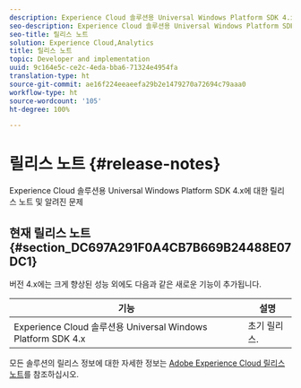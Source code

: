 ```yaml
---
description: Experience Cloud 솔루션용 Universal Windows Platform SDK 4.x에 대한 릴리스 노트 및 알려진 문제
seo-description: Experience Cloud 솔루션용 Universal Windows Platform SDK 4.x에 대한 릴리스 노트 및 알려진 문제
seo-title: 릴리스 노트
solution: Experience Cloud,Analytics
title: 릴리스 노트
topic: Developer and implementation
uuid: 9c164e5c-ce2c-4eda-bba6-71324e4954fa
translation-type: ht
source-git-commit: ae16f224eeaeefa29b2e1479270a72694c79aaa0
workflow-type: ht
source-wordcount: '105'
ht-degree: 100%

---
```



# 릴리스 노트 {#release-notes}

Experience Cloud 솔루션용 Universal Windows Platform SDK 4.x에 대한 릴리스 노트 및 알려진 문제

## 현재 릴리스 노트 {#section_DC697A291F0A4CB7B669B24488E07DC1}

버전 4.x에는 크게 향상된 성능 외에도 다음과 같은 새로운 기능이 추가됩니다.

| 기능 | 설명 |
|--- |--- |
| Experience Cloud 솔루션용 Universal Windows Platform SDK 4.x | 초기 릴리스. |


모든 솔루션의 릴리스 정보에 대한 자세한 정보는 [Adobe Experience Cloud 릴리스 노트](https://docs.adobe.com/content/help/ko-KR/release-notes/experience-cloud/current.html)를 참조하십시오.
